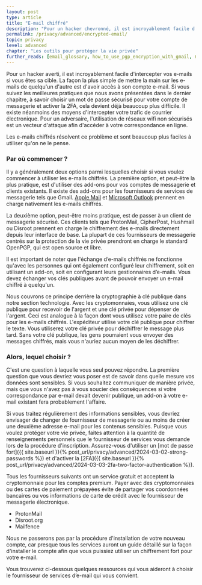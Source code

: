 ```yaml
---
layout: post
type: article
title: "E-mail chiffré"
description: "Pour un hacker chevronné, il est incroyablement facile d'intercepter vos e-mails. L'envoi d’e-mails chiffrés réduit ce risque et est beaucoup plus facile qu'on pourrait le croire."
permalink: /privacy/advanced/encrypted-email/
topic: privacy
level: advanced
chapter: "Les outils pour protéger la vie privée"
further_reads: [email_glossary, how_to_use_pgp_encryption_with_gmail, 6_best_encrypted_email_software_to_protect_your_data]
---
```


Pour un hacker averti, il est incroyablement facile d'intercepter vos e-mails si vous êtes sa cible. La façon la plus simple de mettre la main sur les e-mails de quelqu'un d'autre est d'avoir accès à son compte e-mail. Si vous suivez les meilleures pratiques que nous avons présentées dans le dernier chapitre, à savoir choisir un mot de passe sécurisé pour votre compte de messagerie et activer la 2FA, cela devient déjà beaucoup plus difficile. Il existe néanmoins des moyens d'intercepter votre trafic de courrier électronique. Pour un adversaire, l'utilisation de réseaux wifi non sécurisés est un vecteur d'attaque afin d'accéder à votre correspondance en ligne.

Les e-mails chiffrés résolvent ce problème et sont beaucoup plus faciles à utiliser qu'on ne le pense.

### Par où commencer ?

Il y a généralement deux options parmi lesquelles choisir si vous voulez commencer à utiliser les e-mails chiffrés. La première option, et peut-être la plus pratique, est d'utiliser des add-ons pour vos comptes de messagerie et clients existants. Il existe des add-ons pour les fournisseurs de services de messagerie tels que Gmail. [Apple Mail](https://support.apple.com/guide/mail/sign-or-encrypt-emails-mlhlp1180/mac) et [Microsoft Outlook](https://support.office.com/en-us/article/encrypt-email-messages-373339cb-bf1a-4509-b296-802a39d801dc) prennent en charge nativement les e-mails chiffrés.

La deuxième option, peut-être moins pratique, est de passer à un client de messagerie sécurisé. Ces clients tels que ProtonMail, CipherPost, Hushmail ou Disroot prennent en charge le chiffrement des e-mails directement depuis leur interface de base. La plupart de ces fournisseurs de messagerie centrés sur la protection de la vie privée prendront en charge le standard OpenPGP, qui est open source et libre.

Il est important de noter que l'échange d’e-mails chiffrés ne fonctionne qu'avec les personnes qui ont également configuré leur chiffrement, soit en utilisant un add-on, soit en configurant leurs gestionnaires d’e-mails. Vous devez échanger vos clés publiques avant de pouvoir envoyer un e-mail chiffré à quelqu'un.

Nous couvrons ce principe derrière la cryptographie à clé publique dans notre section technologie. Avec les cryptomonnaies, vous utilisez une clé publique pour recevoir de l'argent et une clé privée pour dépenser de l'argent. Ceci est analogue à la façon dont vous utilisez votre paire de clés pour les e-mails chiffrés. L'expéditeur utilise votre clé publique pour chiffrer le texte. Vous utiliserez votre clé privée pour déchiffrer le message plus tard. Sans votre clé publique, les gens pourraient vous envoyer des messages chiffrés, mais vous n'auriez aucun moyen de les déchiffrer.


### Alors, lequel choisir ?

C'est une question à laquelle vous seul pouvez répondre. La première question que vous devriez vous poser est de savoir dans quelle mesure vos données sont sensibles. Si vous souhaitez communiquer de manière privée, mais que vous n'avez pas à vous soucier des conséquences si votre correspondance par e-mail devait devenir publique, un add-on à votre e-mail existant fera probablement l'affaire.

Si vous traitez régulièrement des informations sensibles, vous devriez envisager de changer de fournisseur de messagerie ou au moins de créer une deuxième adresse e-mail pour les contenus sensibles. Puisque vous voulez protéger votre vie privée, faites attention à la quantité de renseignements personnels que le fournisseur de services vous demande lors de la procédure d'inscription. Assurez-vous d'utiliser un
 [mot de passe fort]({{ site.baseurl }}{% post_url/privacy/advanced/2024-03-02-strong-passwords %}) et d'activer la [2FA]({{ site.baseurl }}{% post_url/privacy/advanced/2024-03-03-2fa-two-factor-authentication %}).

 Tous les fournisseurs suivants ont un service gratuit et acceptent la cryptomonnaie pour les comptes premium. Payer avec des cryptomonnaies ou des cartes de paiement prépayées évite de partager vos coordonnées bancaires ou vos informations de carte de crédit avec le fournisseur de messagerie électronique.

 - ProtonMail
 - Disroot.org
 - Mailfence

Nous ne passerons pas par la procédure d'installation de votre nouveau compte, car presque tous les services auront un guide détaillé sur la façon d'installer le compte afin que vous puissiez utiliser un chiffrement fort pour votre e-mail.

 Vous trouverez ci-dessous quelques ressources qui vous aideront à choisir le fournisseur de services d’e-mail qui vous convient.
